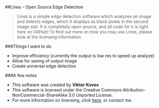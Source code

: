 ##Lines - Open Source Edge Detection

>Lines is a simple edge detection software which analyzes an image
>and detects edges, which it displays as black pixels in the second 
>image slot. It is completely open source, and all code for it is 
>right here on GitHub! To find out more on how you may use Lines,
>please look at the licensing information.

###Things I want to do

-   Improve efficiency (currently the output is low res to speed up analyze)
-   Allow for saving of output image
-   Create universal edge detection

###A few notes

-   This software was created by **Viktor Koves**
-   This software is licensed under the Creative Commons Attribution-NonCommercial-ShareAlike 3.0 Unported License.
-   For more information on licensing, click [here][1], or contact me.

[1]:http://creativecommons.org/licenses/by-nc-sa/3.0/deed.en_US
